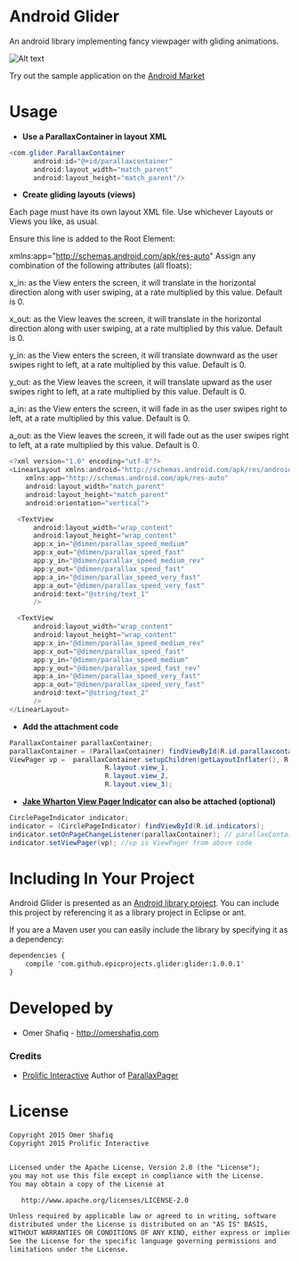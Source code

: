 # Android Glider

An android library implementing fancy viewpager with gliding animations.

![Alt text](http://i.imgur.com/6e1JiTT.gif "Visual")


Try out the sample application on the [Android Market](https://play.google.com/store/apps/details?id=com.github.epicprojects.glider)


# Usage
* **Use a ParallaxContainer in layout XML**

```java
<com.glider.ParallaxContainer
      android:id="@+id/parallaxcontainer"
      android:layout_width="match_parent"
      android:layout_height="match_parent"/>
```
* **Create gliding layouts (views)**
  
Each page must have its own layout XML file. Use whichever Layouts or Views you like, as usual.

  Ensure this line is added to the Root Element:

  xmlns:app="http://schemas.android.com/apk/res-auto"
  Assign any combination of the following attributes (all floats):

  x_in: as the View enters the screen, it will translate in the horizontal direction along with user swiping, at a rate multiplied by this value. Default is 0.

  x_out: as the View leaves the screen, it will translate in the horizontal direction along with user swiping, at a rate multiplied by this value. Default is 0.

  y_in: as the View enters the screen, it will translate downward as the user swipes right to left, at a rate multiplied by this value. Default is 0.

  y_out: as the View leaves the screen, it will translate upward as the user swipes right to left, at a rate multiplied by this value. Default is 0.

  a_in: as the View enters the screen, it will fade in as the user swipes right to left, at a rate multiplied by this value. Default is 0.

  a_out: as the View leaves the screen, it will fade out as the user swipes right to left, at a rate multiplied by this value. Default is 0. 

```java
<?xml version="1.0" encoding="utf-8"?>
<LinearLayout xmlns:android="http://schemas.android.com/apk/res/android"
    xmlns:app="http://schemas.android.com/apk/res-auto"
    android:layout_width="match_parent"
    android:layout_height="match_parent"
    android:orientation="vertical">

  <TextView
      android:layout_width="wrap_content"
      android:layout_height="wrap_content"
      app:x_in="@dimen/parallax_speed_medium"
      app:x_out="@dimen/parallax_speed_fast"
      app:y_in="@dimen/parallax_speed_medium_rev"
      app:y_out="@dimen/parallax_speed_fast"
      app:a_in="@dimen/parallax_speed_very_fast"
      app:a_out="@dimen/parallax_speed_very_fast"
      android:text="@string/text_1"
      />

  <TextView
      android:layout_width="wrap_content"
      android:layout_height="wrap_content"
      app:x_in="@dimen/parallax_speed_medium_rev"
      app:x_out="@dimen/parallax_speed_fast"
      app:y_in="@dimen/parallax_speed_medium"
      app:y_out="@dimen/parallax_speed_fast_rev"
      app:a_in="@dimen/parallax_speed_very_fast"
      app:a_out="@dimen/parallax_speed_very_fast"
      android:text="@string/text_2"
      />
</LinearLayout>
```

* **Add the attachment code**

```java
ParallaxContainer parallaxContainer;
parallaxContainer = (ParallaxContainer) findViewById(R.id.parallaxcontainer);
ViewPager vp =  parallaxContainer.setupChildren(getLayoutInflater(), R.raw.parallax_background_image,
                        R.layout.view_1,
                        R.layout.view_2,
                        R.layout.view_3);
```

* **[Jake Wharton View Pager Indicator](https://github.com/JakeWharton/ViewPagerIndicator) can also be attached (optional)**

```java
CirclePageIndicator indicator;
indicator = (CirclePageIndicator) findViewById(R.id.indicators);
indicator.setOnPageChangeListener(parallaxContainer); // parallaxContainer is from above code
indicator.setViewPager(vp); //vp is ViewPager from above code
```

# Including In Your Project
Android Glider is presented as an [Android library project](http://developer.android.com/guide/developing/projects/projects-eclipse.html). You can include this project by referencing it as a library project in Eclipse or ant.

If you are a Maven user you can easily include the library by specifying it as a dependency:

```xml
dependencies {
    compile 'com.github.epicprojects.glider:glider:1.0.0.1'
}
```
# Developed by
* Omer Shafiq - http://omershafiq.com

### Credits
   * [Prolific Interactive](https://github.com/prolificinteractive)  Author of [ParallaxPager](https://github.com/prolificinteractive/ParallaxPager)

# License

```xml
Copyright 2015 Omer Shafiq
Copyright 2015 Prolific Interactive


Licensed under the Apache License, Version 2.0 (the "License");
you may not use this file except in compliance with the License.
You may obtain a copy of the License at

   http://www.apache.org/licenses/LICENSE-2.0

Unless required by applicable law or agreed to in writing, software
distributed under the License is distributed on an "AS IS" BASIS,
WITHOUT WARRANTIES OR CONDITIONS OF ANY KIND, either express or implied.
See the License for the specific language governing permissions and
limitations under the License.
```
